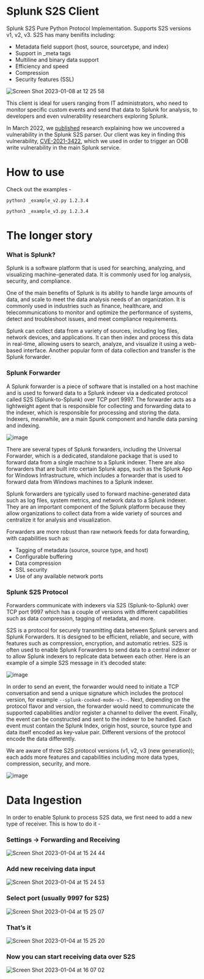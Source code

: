 # Splunk S2S Client
Splunk S2S Pure Python Protocol Implementation. Supports S2S versions v1, v2, v3. S2S has many benifits including:
* Metadata field support (host, source, sourcetype, and index)
* Support in _meta tags
* Multiline and binary data support 
* Efficiency and speed
* Compression 
* Security features (SSL)

![Screen Shot 2023-01-08 at 12 25 58](https://user-images.githubusercontent.com/519424/214026363-cd9dbe4b-34cb-4900-87cf-806e939f26d0.png)

This client is ideal for users ranging from IT administrators, who need to monitor specific custom events and send that data to Splunk for analysis, to developers and even vulnerability researchers exploring Splunk. 

In March 2022, we [published](https://claroty.com/team82/research/splunk-patches-indexer-vulnerability-disclosed-by-team82) research explaining how we uncovered a vulnerability in the Splunk S2S parser. Our client was key in finding this vulnerability, [CVE-2021-3422](https://claroty.com/team82/disclosure-dashboard/cve-2021-3422), which we used in order to trigger an OOB write vulnerability in the main Splunk service.


# How to use
Check out the examples -

```
python3 _example_v2.py 1.2.3.4
```

```
python3 _example_v3.py 1.2.3.4
```

# The longer story
### What is Splunk?
Splunk is a software platform that is used for searching, analyzing, and visualizing machine-generated data. It is commonly used for log analysis, security, and compliance.

One of the main benefits of Splunk is its ability to handle large amounts of data, and scale to meet the data analysis needs of an organization. It is commonly used in industries such as finance, healthcare, and telecommunications to monitor and optimize the performance of systems, detect and troubleshoot issues, and meet compliance requirements.

Splunk can collect data from a variety of sources, including log files, network devices, and applications. It can then index and process this data in real-time, allowing users to search, analyze, and visualize it using a web-based interface. Another popular form of data collection and transfer is the Splunk forwarder.


### Splunk Forwarder
A Splunk forwarder is a piece of software that is installed on a host machine and is used to forward data to a Splunk indexer via a dedicated protocol called S2S (Splunk-to-Splunk) over TCP port 9997. The forwarder acts as a lightweight agent that is responsible for collecting and forwarding data to the indexer, which is responsible for processing and storing the data. Indexers, meanwhile, are a main Spunk component and handle data parsing and indexing. 

![image](https://user-images.githubusercontent.com/519424/214026555-dbf046f6-5b49-4f8d-b12e-3ebc9a888b94.png)


There are several types of Splunk forwarders, including the Universal Forwarder, which is a dedicated, standalone package that is used to forward data from a single machine to a Splunk indexer. There are also forwarders that are built into certain Splunk apps, such as the Splunk App for Windows Infrastructure, which includes a forwarder that is used to forward data from Windows machines to a Splunk indexer.

Splunk forwarders are typically used to forward machine-generated data such as log files, system metrics, and network data to a Splunk indexer. They are an important component of the Splunk platform because they allow organizations to collect data from a wide variety of sources and centralize it for analysis and visualization.

Forwarders are more robust than raw network feeds for data forwarding, with capabilities such as:

* Tagging of metadata (source, source type, and host)
* Configurable buffering
* Data compression
* SSL security
* Use of any available network ports

### Splunk S2S Protocol

Forwarders communicate with indexers via S2S (Splunk-to-Splunk) over TCP port 9997 which has a couple of versions with different capabilities such as data compression, tagging of metadata, and more. 

S2S is a protocol for securely transmitting data between Splunk servers and Splunk Forwarders. It is designed to be efficient, reliable, and secure, with features such as compression, encryption, and automatic retries. S2S is often used to enable Splunk Forwarders to send data to a central indexer or to allow Splunk indexers to replicate data between each other. Here is an example of a simple S2S message in it’s decoded state:

![image](https://user-images.githubusercontent.com/519424/215508360-8b6bbb1c-43ea-4e08-837d-3594c79ae695.png)


In order to send an event, the forwarder would need to initiate a TCP conversation and send a unique signature which includes the protocol version, for example `--splunk-cooked-mode-v3--`. Next, depending on the protocol flavor and version, the forwarder would need to communicate the supported capabilities and/or register a channel to deliver the event. Finally, the event can be constructed and sent to the indexer to be handled. Each event must contain the Splunk Index, origin host, source, source type and data itself encoded as key-value pair. Different versions of the protocol encode the data differently.

We are aware of three S2S protocol versions (v1, v2, v3 (new generation)); each adds more features and capabilities including more data types, compression, security, and more.

![image](https://user-images.githubusercontent.com/519424/214026701-c5745342-1b5e-4c2c-8511-46f2976b04aa.png)


# Data Ingestion
In order to enable Splunk to process S2S data, we first need to add a new type of receiver. This is how to do it - 

### Settings → Forwarding and Receiving
![Screen Shot 2023-01-04 at 15 24 44](https://user-images.githubusercontent.com/519424/214026842-f5ef9e7e-f1a3-4a42-9d1c-8981ef0b2e65.png)

### Add new receiving data input
![Screen Shot 2023-01-04 at 15 24 53](https://user-images.githubusercontent.com/519424/214026885-63e359b9-4cff-4d5f-838c-e40728e23838.png)

### Select port (usually 9997 for S2S)
![Screen Shot 2023-01-04 at 15 25 07](https://user-images.githubusercontent.com/519424/214026893-558a3ace-717a-4f82-9b26-c0ce039c45de.png)

### That’s it
![Screen Shot 2023-01-04 at 15 25 20](https://user-images.githubusercontent.com/519424/214026895-dacbc3a8-41f5-4f1d-b830-243ec316e9f6.png)

### Now you can start receiving data over S2S
![Screen Shot 2023-01-04 at 16 07 02](https://user-images.githubusercontent.com/519424/214026899-83fe3ee2-8c77-44c2-8eaf-6fba4c283002.png)


